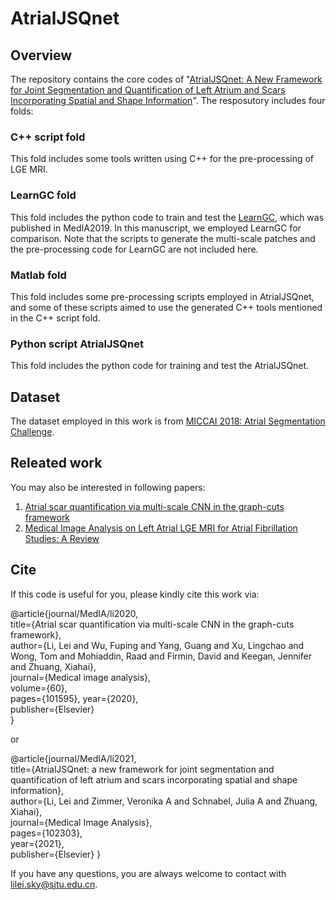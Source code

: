 # AtrialJSQnet

## Overview
The repository contains the core codes of "[AtrialJSQnet: A New Framework for Joint Segmentation and Quantification of Left Atrium and Scars Incorporating Spatial and Shape Information](https://arxiv.org/pdf/2008.04729.pdf)".
The resposutory includes four folds:
### C++ script fold
This fold includes some tools written using C++ for the pre-processing of LGE MRI.
### LearnGC fold
This fold includes the python code to train and test the [LearnGC](https://www.sciencedirect.com/science/article/pii/S1361841519301355), which was published in MedIA2019.
In this manuscript, we employed LearnGC for comparison.
Note that the scripts to generate the multi-scale patches and the pre-processing code for LearnGC are not included here.
### Matlab fold
This fold includes some pre-processing scripts employed in AtrialJSQnet, and some of these scripts aimed to use the generated C++ tools mentioned in the C++ script fold.
### Python script AtrialJSQnet
This fold includes the python code for training and test the AtrialJSQnet.

## Dataset
The dataset employed in this work is from [MICCAI 2018: Atrial Segmentation Challenge](http://www.cardiacatlas.org/challenges/left-atrium-fibrosis-and-scar-segmentation-challenge/).

## Releated work
You may also be interested in following papers:
1. [Atrial scar quantification via multi-scale CNN in the graph-cuts framework](https://www.sciencedirect.com/science/article/pii/S1361841519301355)
2. [Medical Image Analysis on Left Atrial LGE MRI for Atrial Fibrillation Studies: A Review](https://arxiv.org/pdf/2106.09862.pdf)


## Cite
If this code is useful for you, please kindly cite this work via:

@article{journal/MedIA/li2020,  
  title={Atrial scar quantification via multi-scale CNN in the graph-cuts framework},  
  author={Li, Lei and Wu, Fuping and Yang, Guang and Xu, Lingchao and Wong, Tom and Mohiaddin, Raad and Firmin, David and Keegan, Jennifer and Zhuang, Xiahai},  
  journal={Medical image analysis},  
  volume={60},  
  pages={101595}, 
  year={2020},  
  publisher={Elsevier}  
}

or

@article{journal/MedIA/li2021,  
  title={AtrialJSQnet: a new framework for joint segmentation and quantification of left atrium and scars incorporating spatial and shape information},   
  author={Li, Lei and Zimmer, Veronika A and Schnabel, Julia A and Zhuang, Xiahai},   
  journal={Medical Image Analysis},   
  pages={102303},   
  year={2021},    
  publisher={Elsevier}
}


If you have any questions, you are always welcome to contact with lilei.sky@sjtu.edu.cn.

